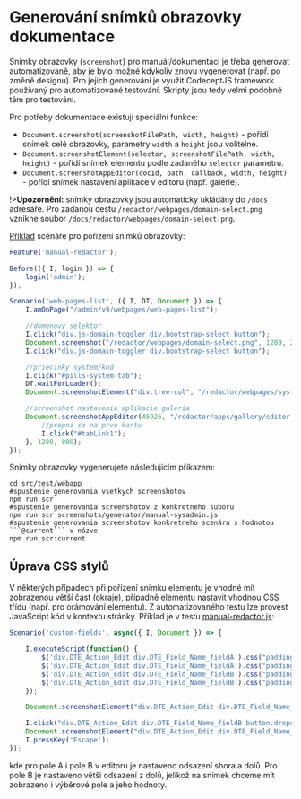 # Generování snímků obrazovky dokumentace

Snímky obrazovky (`screenshot`) pro manuál/dokumentaci je třeba generovat automatizovaně, aby je bylo možné kdykoliv znovu vygenerovat (např. po změně designu). Pro jejich generování je využit CodeceptJS framework používaný pro automatizované testování. Skripty jsou tedy velmi podobné těm pro testování.

Pro potřeby dokumentace existují speciální funkce:
- `Document.screenshot(screenshotFilePath, width, height)` - pořídí snímek celé obrazovky, parametry `width` a `height` jsou volitelné.
- `Document.screenshotElement(selector, screenshotFilePath, width, height)` - pořídí snímek elementu podle zadaného `selector` parametru.
- `Document.screenshotAppEditor(docId, path, callback, width, height)` - pořídí snímek nastavení aplikace v editoru (např. galerie).

!>**Upozornění:** snímky obrazovky jsou automaticky ukládány do `/docs` adresáře. Pro zadanou cestu `/redactor/webpages/domain-select.png` vznikne soubor `/docs/redactor/webpages/domain-select.png`.

[Příklad](../../../src/test/webapp/screenshots/generator/manual-redactor.js) scénáře pro pořízení snímků obrazovky:

```javascript
Feature('manual-redactor');

Before(({ I, login }) => {
    login('admin');
});

Scenario('web-pages-list', ({ I, DT, Document }) => {
    I.amOnPage("/admin/v9/webpages/web-pages-list");

    //domenovy selektor
    I.click("div.js-domain-toggler div.bootstrap-select button");
    Document.screenshot("/redactor/webpages/domain-select.png", 1280, 220);
    I.click("div.js-domain-toggler div.bootstrap-select button");

    //priecinky system/kod
    I.click("#pills-system-tab");
    DT.waitForLoader();
    Document.screenshotElement("div.tree-col", "/redactor/webpages/system-folder.png", 1280, 300);

    //screenshot nastavenia aplikacie galeria
    Document.screenshotAppEditor(45926, "/redactor/apps/gallery/editor-dialog.png", function(Document, I, DT, DTE) {
        //prepni sa na prvu kartu
        I.click("#tabLink1");
    }, 1280, 800);
});
```

Snímky obrazovky vygenerujete následujícím příkazem:

````shell
cd src/test/webapp
#spustenie generovania vsetkych screenshotov
npm run scr
#spustenie generovania screenshotov z konkretneho suboru
npm run scr screenshots/generator/manual-sysadmin.js
#spustenie generovania screenshotov konkrétneho scenára s hodnotou ```@current``` v názve
npm run scr:current
````

## Úprava CSS stylů

V některých případech při pořízení snímku elementu je vhodné mít zobrazenou větší část (okraje), případně elementu nastavit vhodnou CSS třídu (např. pro orámování elementu). Z automatizovaného testu lze provést JavaScript kód v kontextu stránky. Příklad je v testu [manual-redactor.js](../../../src/test/webapp/screenshots/generator/manual-redactor.js):

```javascript
Scenario('custom-fields', async({ I, Document }) => {

    I.executeScript(function() {
        $('div.DTE_Action_Edit div.DTE_Field_Name_fieldA').css("padding-top", "10px");
        $('div.DTE_Action_Edit div.DTE_Field_Name_fieldA').css("padding-bottom", "10px");
        $('div.DTE_Action_Edit div.DTE_Field_Name_fieldB').css("padding-top", "10px");
        $('div.DTE_Action_Edit div.DTE_Field_Name_fieldB').css("padding-bottom", "175px");
    });

    Document.screenshotElement("div.DTE_Action_Edit div.DTE_Field_Name_fieldA", "/frontend/webpages/customfields/webpages-text.png");

    I.click("div.DTE_Action_Edit div.DTE_Field_Name_fieldB button.dropdown-toggle")
    Document.screenshotElement("div.DTE_Action_Edit div.DTE_Field_Name_fieldB", "/frontend/webpages/customfields/webpages-select.png");
    I.pressKey('Escape');
});
```

kde pro pole A i pole B v editoru je nastaveno odsazení shora a dolů. Pro pole B je nastaveno větší odsazení z dolů, jelikož na snímek chceme mít zobrazeno i výběrové pole a jeho hodnoty.
